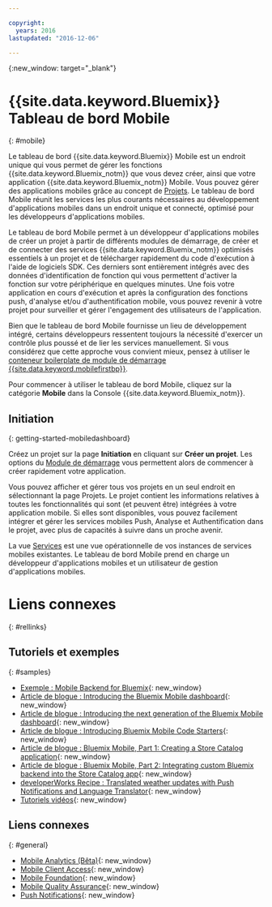 ```yaml
---

copyright:
  years: 2016
lastupdated: "2016-12-06"

---
```

{:new_window: target="_blank"}

# {{site.data.keyword.Bluemix}} Tableau de bord Mobile
{: #mobile}

Le tableau de bord {{site.data.keyword.Bluemix}} Mobile est un endroit unique qui vous permet de gérer les fonctions {{site.data.keyword.Bluemix_notm}} que vous devez créer, ainsi que votre application {{site.data.keyword.Bluemix_notm}} Mobile. Vous pouvez gérer des applications mobiles grâce au concept de [Projets](projects.html). Le tableau de bord Mobile réunit les services les plus courants nécessaires au développement d'applications mobiles dans un endroit unique et connecté, optimisé pour les développeurs d'applications mobiles.

Le tableau de bord Mobile permet à un développeur d'applications mobiles de créer un projet à partir de différents modules de démarrage, de créer et de connecter des services {{site.data.keyword.Bluemix_notm}} optimisés essentiels à un projet et de télécharger rapidement du code d'exécution à l'aide de logiciels SDK. Ces derniers sont entièrement intégrés avec des données d'identification de fonction qui vous permettent d'activer la fonction sur votre périphérique en quelques minutes. Une fois votre application en cours d'exécution et après la configuration des fonctions push, d'analyse et/ou d'authentification mobile, vous pouvez revenir à votre projet pour surveiller et gérer l'engagement des utilisateurs de l'application.

Bien que le tableau de bord Mobile fournisse un lieu de développement intégré, certains développeurs ressentent toujours la nécessité d'exercer un contrôle plus poussé et de lier les services manuellement. Si vous considérez que cette approche vous convient mieux, pensez à utiliser le [conteneur boilerplate de module de démarrage {{site.data.keyword.mobilefirstbp}}](try_mobile.html).


<!--With {{site.data.keyword.Bluemix}} Mobile services, you can incorporate pre-built, managed, and scalable cloud services into your mobile applications. You can focus on building your mobile apps, instead of the complexities of managing the back-end infrastructure.

The Mobile dashboard provides an integrated experience on {{site.data.keyword.Bluemix_notm}} where you can create mobile projects easily from within the dashboard.
-->


Pour commencer à utiliser le tableau de bord Mobile, cliquez sur la catégorie **Mobile** dans la Console {{site.data.keyword.Bluemix_notm}}.


## Initiation
{: getting-started-mobiledashboard}

Créez un projet sur la page
**Initiation** en cliquant sur **Créer un projet**. Les
options du [Module de démarrage](starters.html) vous
permettent alors de commencer à créer rapidement votre application.

Vous pouvez afficher et gérer tous vos projets en un seul endroit en sélectionnant la page Projets. Le projet contient les informations relatives à toutes les fonctionnalités qui sont (et peuvent être) intégrées à votre application mobile. Si elles sont disponibles, vous pouvez facilement intégrer et gérer les services mobiles Push, Analyse et Authentification dans le projet, avec plus de capacités à suivre dans un proche avenir.

La vue [Services](services.html) est une vue
opérationnelle de vos instances de services mobiles existantes. Le tableau de
bord Mobile prend en charge un développeur d'applications mobiles et un
utilisateur de gestion d'applications mobiles.


<!--You can also discover the {{site.data.keyword.Bluemix_notm}} Mobile offerings, link to the Mobile documentation and get answers from our {{site.data.keyword.Bluemix_notm}} Mobile services community on Stack Overflow.-->


# Liens connexes
{: #rellinks}

## Tutoriels et exemples
{: #samples}

* [Exemple : Mobile Backend for Bluemix](https://github.com/ibm-bluemix-mobile-services/mobiledashboard-storecatalog-backend){: new_window}
* [Article de blogue : Introducing the Bluemix Mobile dashboard](https://developer.ibm.com/bluemix/2016/07/08/new-bluemix-mobile-dashboard/){: new_window}
* [Article de blogue : Introducing the next generation of the Bluemix Mobile dashboard](https://www.ibm.com/blogs/bluemix/2016/10/next-gen-bluemix-mobile-dashboard/){: new_window}
* [Article de blogue : Introducing Bluemix Mobile Code Starters](https://www.ibm.com/blogs/bluemix/2016/10/rapid-dev-with-mobile-code-starters/){: new_window}
* [Article de blogue : Bluemix Mobile, Part 1: Creating a Store Catalog application](https://developer.ibm.com/bluemix/2016/07/13/bluemix-mobile-creating-store-catalog-app-part1/){: new_window}
* [Article de blogue : Bluemix Mobile, Part 2: Integrating custom Bluemix backend into the Store Catalog app](https://developer.ibm.com/bluemix/2016/07/14/bluemix-mobile-integrating-custom-backend-part2/){: new_window}
* [developerWorks
Recipe : Translated weather updates with Push Notifications and Language Translator](https://developer.ibm.com/recipes/tutorials/receive-weather-updates-in-your-own-language-using-ibm-bluemix-push-notification-service-and-language-translator/){: new_window}
* [Tutoriels vidéos](https://www.youtube.com/channel/UCRW4t4Hzm9gzuiq5naERkCw){: new_window}

## Liens connexes
{: #general}

* [Mobile Analytics (Bêta)](/docs/services/mobileanalytics/index.html){: new_window}
* [Mobile Client Access](/docs/services/mobileaccess/index.html){: new_window}
* [Mobile Foundation](/docs/services/mobilefoundation/index.html){: new_window}
* [Mobile Quality Assurance](/docs/services/MobileQualityAssurance/index.html){: new_window}
* [Push Notifications](/docs/services/mobilepush/index.html){: new_window}
